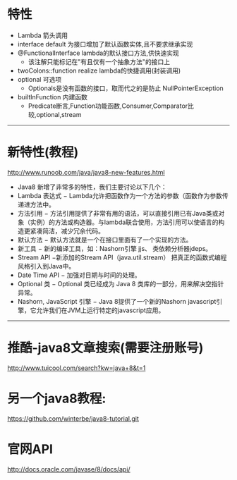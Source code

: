 # 特性
- Lambda 箭头调用
- interface default 为接口增加了默认函数实体,且不要求继承实现
- @FunctionalInterface lambda的默认接口方法,供快速实现
    - 该注解只能标记在"有且仅有一个抽象方法"的接口上
- twoColons::function realize lambda的快捷调用(封装调用)
- optional 可选项
    - Optionals是没有函数的接口，取而代之的是防止 NullPointerException 
- builtInFunction 内建函数
    - Predicate断言,Function功能函数,Consumer,Comparator比较,optional,stream


---
# 新特性(教程)
http://www.runoob.com/java/java8-new-features.html
- Java8 新增了非常多的特性，我们主要讨论以下几个：
- Lambda 表达式 − Lambda允许把函数作为一个方法的参数（函数作为参数传递进方法中。
- 方法引用 − 方法引用提供了非常有用的语法，可以直接引用已有Java类或对象（实例）的方法或构造器。与lambda联合使用，方法引用可以使语言的构造更紧凑简洁，减少冗余代码。
- 默认方法 − 默认方法就是一个在接口里面有了一个实现的方法。
- 新工具 − 新的编译工具，如：Nashorn引擎 jjs、 类依赖分析器jdeps。
- Stream API −新添加的Stream API（java.util.stream） 把真正的函数式编程风格引入到Java中。
- Date Time API − 加强对日期与时间的处理。
- Optional 类 − Optional 类已经成为 Java 8 类库的一部分，用来解决空指针异常。
- Nashorn, JavaScript 引擎 − Java 8提供了一个新的Nashorn javascript引擎，它允许我们在JVM上运行特定的javascript应用。

---
# 推酷-java8文章搜索(需要注册账号)
http://www.tuicool.com/search?kw=java+8&t=1

# 另一个java8教程:
https://github.com/winterbe/java8-tutorial.git

# 官网API
http://docs.oracle.com/javase/8/docs/api/
